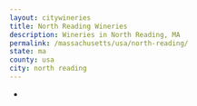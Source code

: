 ```yaml
---
layout: citywineries
title: North Reading Wineries
description: Wineries in North Reading, MA
permalink: /massachusetts/usa/north-reading/
state: ma
county: usa
city: north reading
---
```

-
